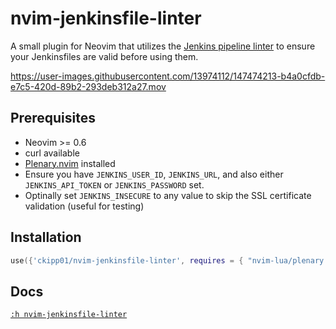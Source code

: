 # nvim-jenkinsfile-linter

A small plugin for Neovim that utilizes the [Jenkins pipeline
linter](https://www.jenkins.io/doc/book/pipeline/development/) to ensure your
Jenkinsfiles are valid before using them.

https://user-images.githubusercontent.com/13974112/147474213-b4a0cfdb-e7c5-420d-89b2-293deb312a27.mov

## Prerequisites

- Neovim >= 0.6
- curl available
- [Plenary.nvim](https://github.com/nvim-lua/plenary.nvim) installed
- Ensure you have `JENKINS_USER_ID`, `JENKINS_URL`, and also either `JENKINS_API_TOKEN`
    or `JENKINS_PASSWORD` set.
- Optinally set `JENKINS_INSECURE` to any value to skip the SSL certificate validation (useful for testing)

## Installation

```lua
use({'ckipp01/nvim-jenkinsfile-linter', requires = { "nvim-lua/plenary.nvim" } })
```

## Docs

[`:h nvim-jenkinsfile-linter`](https://github.com/ckipp01/nvim-jenkinsfile-linter/blob/main/doc/jenkinsfile-linter.txt)

